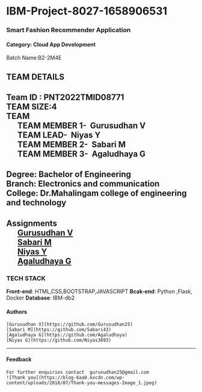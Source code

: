 # IBM-Project-8027-1658906531

### Smart Fashion Recommender Application
#### Category: Cloud App Development
Batch Name:B2-2M4E
## TEAM DETAILS  
**Team ID** : PNT2022TMID08771  
**TEAM SIZE**:4  
**TEAM**  
 &nbsp;&nbsp;&nbsp;&nbsp;&nbsp;&nbsp;TEAM MEMBER 1-&nbsp;&nbsp;**Gurusudhan V**  
 &nbsp;&nbsp;&nbsp;&nbsp;&nbsp;&nbsp;TEAM LEAD-&nbsp;&nbsp;**Niyas Y**  
 &nbsp;&nbsp;&nbsp;&nbsp;&nbsp;&nbsp;TEAM MEMBER 2-&nbsp;&nbsp;**Sabari M**  
 &nbsp;&nbsp;&nbsp;&nbsp;&nbsp;&nbsp;TEAM MEMBER 3-&nbsp;&nbsp;**Agaludhaya G**   
---
**Degree**: Bachelor of Engineering  
**Branch**: Electronics and communication  
**College**: Dr.Mahalingam college of engineering and technology
----
**Assignments**  
&nbsp;&nbsp;&nbsp;&nbsp;&nbsp;&nbsp;[Gurusudhan V](https://github.com/IBM-EPBL/IBM-Project-8027-1658906531/tree/main/Assignments/Gurusudhan%20(Team%20Member-1))  
&nbsp;&nbsp;&nbsp;&nbsp;&nbsp;&nbsp;[Sabari M](https://github.com/IBM-EPBL/IBM-Project-8027-1658906531/tree/main/Assignments/Sabari(Team%20Member-2))  
&nbsp;&nbsp;&nbsp;&nbsp;&nbsp;&nbsp;[Niyas Y](https://github.com/IBM-EPBL/IBM-Project-8027-1658906531/tree/main/Assignments/Niyas%20(Team%20Lead))  
&nbsp;&nbsp;&nbsp;&nbsp;&nbsp;&nbsp;[Agaludhaya G](https://github.com/IBM-EPBL/IBM-Project-8027-1658906531/tree/main/Assignments/Agaludhaya(Team%20Member-3))   
---
### TECH STACK
**Front-end**: HTML,CSS,BOOTSTRAP,JAVASCRIPT
**Bcak-end**: Python ,Flask, Docker
**Database**: IBM-db2
#### Authors
    [Gurusudhan V](https://github.com/Gurusudhan25)  
    [Sabari M](https://github.com/Sabari43)  
    [Agaludhaya G](https://github.com/Agaludhaya)  
    [Niyas G](https://github.com/Niyas3693)
---
#### Feedback
    For further enquiries contact  gurusudhan25@gmail.com  
    ![Thank you](https://blog-6aa0.kxcdn.com/wp-content/uploads/2018/07/Thank-you-messages-Image_1.jpeg)
